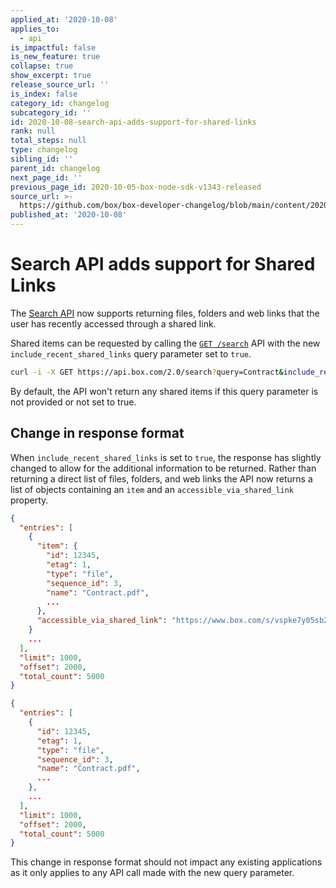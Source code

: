 ```yaml
---
applied_at: '2020-10-08'
applies_to:
  - api
is_impactful: false
is_new_feature: true
collapse: true
show_excerpt: true
release_source_url: ''
is_index: false
category_id: changelog
subcategory_id: ''
id: 2020-10-08-search-api-adds-support-for-shared-links
rank: null
total_steps: null
type: changelog
sibling_id: ''
parent_id: changelog
next_page_id: ''
previous_page_id: 2020-10-05-box-node-sdk-v1343-released
source_url: >-
  https://github.com/box/box-developer-changelog/blob/main/content/2020/10-08-search-api-adds-support-for-shared-links.md
published_at: '2020-10-08'
---
```

# Search API adds support for Shared Links

The [Search API][endpoint] now supports returning files,
folders and web links that the user has recently accessed
through a shared link.

Shared items can be requested by calling the
[`GET /search`][endpoint] API with the new
`include_recent_shared_links` query parameter set to `true`.

```sh
curl -i -X GET https://api.box.com/2.0/search?query=Contract&include_recent_shared_link=true
```

By default, the API won't return any shared items if this
query parameter is not provided or not set to true.


## Change in response format

When `include_recent_shared_links` is set to `true`, the
response has slightly changed to allow for the additional
information to be returned. Rather than returning a direct list
of files, folders, and web links the API now returns a list of
objects containing an `item` and an `accessible_via_shared_link`
property.

<!-- more -->

<Tabs>

<Tab title='With shared link results'>

```json
{
  "entries": [
    {
      "item": {
        "id": 12345,
        "etag": 1,
        "type": "file",
        "sequence_id": 3,
        "name": "Contract.pdf",
        ...
      },
      "accessible_via_shared_link": "https://www.box.com/s/vspke7y05sb214wjokpk"
    }
    ...
  ],
  "limit": 1000,
  "offset": 2000,
  "total_count": 5000
}
```

</Tab>

<Tab title='Without'>

```json
{
  "entries": [
    {
      "id": 12345,
      "etag": 1,
      "type": "file",
      "sequence_id": 3,
      "name": "Contract.pdf",
      ...
    },
    ...
  ],
  "limit": 1000,
  "offset": 2000,
  "total_count": 5000
}
```

</Tab>

</Tabs>

This change in response format should not impact any existing applications
as it only applies to any API call made with the new query parameter.

[endpoint]: e://get_search